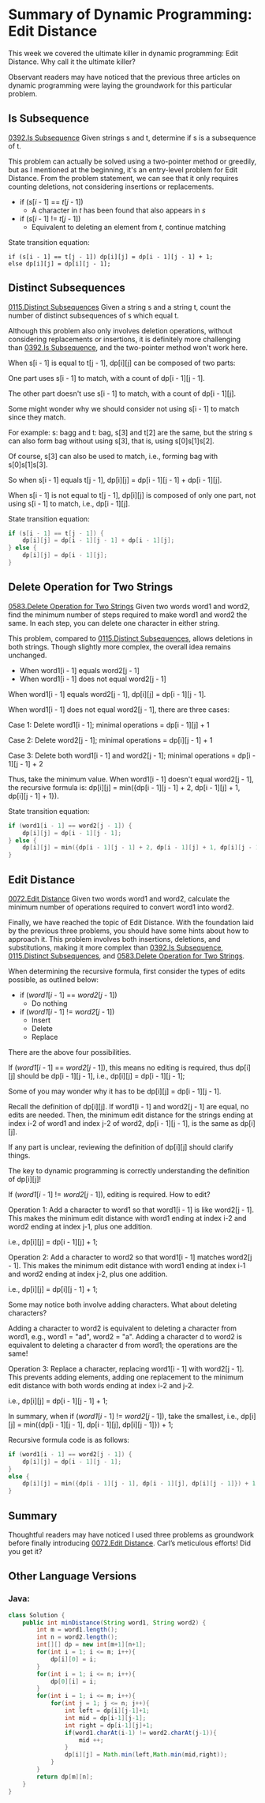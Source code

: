 # Summary of Dynamic Programming: Edit Distance

This week we covered the ultimate killer in dynamic programming: Edit Distance. Why call it the ultimate killer?

Observant readers may have noticed that the previous three articles on dynamic programming were laying the groundwork for this particular problem.

## Is Subsequence

[0392.Is Subsequence](https://keetcoder.com/problems/0392.is-subsequence.html) Given strings s and t, determine if s is a subsequence of t.

This problem can actually be solved using a two-pointer method or greedily, but as I mentioned at the beginning, it's an entry-level problem for Edit Distance. From the problem statement, we can see that it only requires counting deletions, not considering insertions or replacements.

* if (*s*[*i* - 1] == *t*[*j* - 1])
    * A character in *t* has been found that also appears in *s*
* if (*s*[*i* - 1] != *t*[*j* - 1])
    * Equivalent to deleting an element from *t*, continue matching

State transition equation:

```
if (s[i - 1] == t[j - 1]) dp[i][j] = dp[i - 1][j - 1] + 1;
else dp[i][j] = dp[i][j - 1];
```

## Distinct Subsequences

[0115.Distinct Subsequences](https://keetcoder.com/problems/0115.distinct-subsequences.html) Given a string s and a string t, count the number of distinct subsequences of s which equal t.

Although this problem also only involves deletion operations, without considering replacements or insertions, it is definitely more challenging than [0392.Is Subsequence](https://keetcoder.com/problems/0392.is-subsequence.html), and the two-pointer method won't work here.

When s[i - 1] is equal to t[j - 1], dp[i][j] can be composed of two parts:

One part uses s[i - 1] to match, with a count of dp[i - 1][j - 1].

The other part doesn't use s[i - 1] to match, with a count of dp[i - 1][j].

Some might wonder why we should consider not using s[i - 1] to match since they match. 

For example: s: bagg and t: bag, s[3] and t[2] are the same, but the string s can also form bag without using s[3], that is, using s[0]s[1]s[2].

Of course, s[3] can also be used to match, i.e., forming bag with s[0]s[1]s[3].

So when s[i - 1] equals t[j - 1], dp[i][j] = dp[i - 1][j - 1] + dp[i - 1][j].

When s[i - 1] is not equal to t[j - 1], dp[i][j] is composed of only one part, not using s[i - 1] to match, i.e., dp[i - 1][j].

State transition equation:
```CPP
if (s[i - 1] == t[j - 1]) {
    dp[i][j] = dp[i - 1][j - 1] + dp[i - 1][j];
} else {
    dp[i][j] = dp[i - 1][j];
}
```

## Delete Operation for Two Strings

[0583.Delete Operation for Two Strings](https://keetcoder.com/problems/0583.delete-operation-for-two-strings.html) Given two words word1 and word2, find the minimum number of steps required to make word1 and word2 the same. In each step, you can delete one character in either string.

This problem, compared to [0115.Distinct Subsequences](https://keetcoder.com/problems/0115.distinct-subsequences.html), allows deletions in both strings. Though slightly more complex, the overall idea remains unchanged.

* When word1[i - 1] equals word2[j - 1]
* When word1[i - 1] does not equal word2[j - 1]

When word1[i - 1] equals word2[j - 1], dp[i][j] = dp[i - 1][j - 1].

When word1[i - 1] does not equal word2[j - 1], there are three cases:

Case 1: Delete word1[i - 1]; minimal operations = dp[i - 1][j] + 1

Case 2: Delete word2[j - 1]; minimal operations = dp[i][j - 1] + 1

Case 3: Delete both word1[i - 1] and word2[j - 1]; minimal operations = dp[i - 1][j - 1] + 2

Thus, take the minimum value. When word1[i - 1] doesn't equal word2[j - 1], the recursive formula is: dp[i][j] = min({dp[i - 1][j - 1] + 2, dp[i - 1][j] + 1, dp[i][j - 1] + 1}).

State transition equation:
```CPP
if (word1[i - 1] == word2[j - 1]) {
    dp[i][j] = dp[i - 1][j - 1];
} else {
    dp[i][j] = min({dp[i - 1][j - 1] + 2, dp[i - 1][j] + 1, dp[i][j - 1] + 1});
}
```

## Edit Distance

[0072.Edit Distance](https://keetcoder.com/problems/0072.edit-distance.html) Given two words word1 and word2, calculate the minimum number of operations required to convert word1 into word2.

Finally, we have reached the topic of Edit Distance. With the foundation laid by the previous three problems, you should have some hints about how to approach it. This problem involves both insertions, deletions, and substitutions, making it more complex than [0392.Is Subsequence](https://keetcoder.com/problems/0392.is-subsequence.html), [0115.Distinct Subsequences](https://keetcoder.com/problems/0115.distinct-subsequences.html), and [0583.Delete Operation for Two Strings](https://keetcoder.com/problems/0583.delete-operation-for-two-strings.html).

When determining the recursive formula, first consider the types of edits possible, as outlined below:

* if (*word1*[*i* - 1] == *word2*[*j* - 1])
    * Do nothing
* if (*word1*[*i* - 1] != *word2*[*j* - 1])
    * Insert
    * Delete
    * Replace

There are the above four possibilities.

If (*word1*[*i* - 1] == *word2*[*j* - 1]), this means no editing is required, thus dp[i][j] should be dp[i - 1][j - 1], i.e., dp[i][j] = dp[i - 1][j - 1];

Some of you may wonder why it has to be dp[i][j] = dp[i - 1][j - 1].

Recall the definition of dp[i][j]. If word1[i - 1] and word2[j - 1] are equal, no edits are needed. Then, the minimum edit distance for the strings ending at index i-2 of word1 and index j-2 of word2, dp[i - 1][j - 1], is the same as dp[i][j].

If any part is unclear, reviewing the definition of dp[i][j] should clarify things.

The key to dynamic programming is correctly understanding the definition of dp[i][j]!

If (*word1*[*i* - 1] != *word2*[*j* - 1]), editing is required. How to edit?

Operation 1: Add a character to word1 so that word1[i - 1] is like word2[j - 1]. This makes the minimum edit distance with word1 ending at index i-2 and word2 ending at index j-1, plus one addition.

i.e., dp[i][j] = dp[i - 1][j] + 1;

Operation 2: Add a character to word2 so that word1[i - 1] matches word2[j - 1]. This makes the minimum edit distance with word1 ending at index i-1 and word2 ending at index j-2, plus one addition.

i.e., dp[i][j] = dp[i][j - 1] + 1;

Some may notice both involve adding characters. What about deleting characters?

Adding a character to word2 is equivalent to deleting a character from word1, e.g., word1 = "ad", word2 = "a". Adding a character d to word2 is equivalent to deleting a character d from word1; the operations are the same!

Operation 3: Replace a character, replacing word1[i - 1] with word2[j - 1]. This prevents adding elements, adding one replacement to the minimum edit distance with both words ending at index i-2 and j-2.

i.e., dp[i][j] = dp[i - 1][j - 1] + 1;

In summary, when if (*word1*[*i* - 1] != *word2*[*j* - 1]), take the smallest, i.e., dp[i][j] = min({dp[i - 1][j - 1], dp[i - 1][j], dp[i][j - 1]}) + 1;

Recursive formula code is as follows:

```CPP
if (word1[i - 1] == word2[j - 1]) {
    dp[i][j] = dp[i - 1][j - 1];
}
else {
    dp[i][j] = min({dp[i - 1][j - 1], dp[i - 1][j], dp[i][j - 1]}) + 1;
}
```

## Summary

Thoughtful readers may have noticed I used three problems as groundwork before finally introducing [0072.Edit Distance](https://keetcoder.com/problems/0072.edit-distance.html). Carl’s meticulous efforts! Did you get it?

## Other Language Versions

### Java:

```java
class Solution {
    public int minDistance(String word1, String word2) {
        int m = word1.length();
        int n = word2.length();
        int[][] dp = new int[m+1][n+1];
        for(int i = 1; i <= m; i++){
            dp[i][0] = i;
        }
        for(int i = 1; i <= n; i++){
            dp[0][i] = i;
        }
        for(int i = 1; i <= m; i++){
            for(int j = 1; j <= n; j++){
                int left = dp[i][j-1]+1;
                int mid = dp[i-1][j-1];
                int right = dp[i-1][j]+1;
                if(word1.charAt(i-1) != word2.charAt(j-1)){
                    mid ++;
                }
                dp[i][j] = Math.min(left,Math.min(mid,right));
            }
        }
        return dp[m][n];
    }
}
```